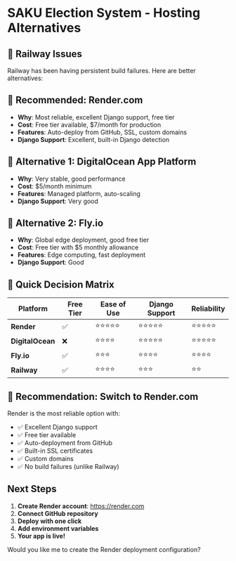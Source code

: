 # SAKU Election System - Hosting Alternatives

## 🚨 Railway Issues
Railway has been having persistent build failures. Here are better alternatives:

## 🥇 **Recommended: Render.com**
- **Why**: Most reliable, excellent Django support, free tier
- **Cost**: Free tier available, $7/month for production
- **Features**: Auto-deploy from GitHub, SSL, custom domains
- **Django Support**: Excellent, built-in Django detection

## 🥈 **Alternative 1: DigitalOcean App Platform**
- **Why**: Very stable, good performance
- **Cost**: $5/month minimum
- **Features**: Managed platform, auto-scaling
- **Django Support**: Very good

## 🥉 **Alternative 2: Fly.io**
- **Why**: Global edge deployment, good free tier
- **Cost**: Free tier with $5 monthly allowance
- **Features**: Edge computing, fast deployment
- **Django Support**: Good

## 🎯 **Quick Decision Matrix**

| Platform | Free Tier | Ease of Use | Django Support | Reliability |
|----------|-----------|-------------|----------------|-------------|
| **Render** | ✅ | ⭐⭐⭐⭐⭐ | ⭐⭐⭐⭐⭐ | ⭐⭐⭐⭐⭐ |
| **DigitalOcean** | ❌ | ⭐⭐⭐⭐ | ⭐⭐⭐⭐⭐ | ⭐⭐⭐⭐⭐ |
| **Fly.io** | ✅ | ⭐⭐⭐ | ⭐⭐⭐⭐ | ⭐⭐⭐⭐ |
| **Railway** | ✅ | ⭐⭐⭐⭐ | ⭐⭐⭐ | ⭐⭐ |

## 🚀 **Recommendation: Switch to Render.com**

Render is the most reliable option with:
- ✅ Excellent Django support
- ✅ Free tier available
- ✅ Auto-deployment from GitHub
- ✅ Built-in SSL certificates
- ✅ Custom domains
- ✅ No build failures (unlike Railway)

## Next Steps

1. **Create Render account**: https://render.com
2. **Connect GitHub repository**
3. **Deploy with one click**
4. **Add environment variables**
5. **Your app is live!**

Would you like me to create the Render deployment configuration?
